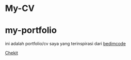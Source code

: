 # My-CV

# my-portfolio

ini adalah portfolio/cv saya yang terinspirasi dari [bedimcode](https://github.com/bedimcode)

[Chekit](https://wiranto11.github.io/My-CV/)

